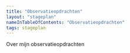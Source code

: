 ```yaml
---
title: "Observatieopdrachten"
layout: "stageplan"
nameInTableOfContents: "Observatieopdrachten"
tags: stageplan
---
```


Over mijn observatieopdrachten
